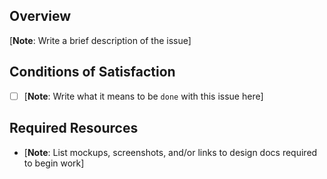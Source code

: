 ## Overview
[**Note**: Write a brief description of the issue]

## Conditions of Satisfaction

- [ ] [**Note**: Write what it means to be `done` with this issue here]

## Required Resources

- [**Note**: List mockups, screenshots, and/or links to design docs required to begin work]